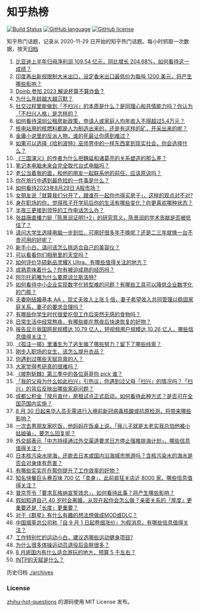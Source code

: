 # 知乎热榜
[![Build Status](https://github.com/ToWeLong/zhihu-hot-questions/workflows/CI/badge.svg)](https://github.com/ToWeLong/zhihu-hot-questions/actions)
[![GitHub language](https://img.shields.io/badge/language-golang-orange.svg)](https://golang.org/)
[![GitHub license](https://img.shields.io/github/license/ToWeLong/zhihu-hot-questions)](https://github.com/ToWeLong/zhihu-hot-questions/blob/main/LICENSE)

知乎热门话题，记录从 2020-11-29 日开始的知乎热门话题。每小时抓取一次数据，按天[归档](./archives)

<!-- BEGIN -->

1. [比亚迪上半年归母净利润 109.54 亿元，同比增长 204.68%，如何看待这一成绩？](https://www.zhihu.com/question/619560201)
1. [印度再出新规限制大米出口，设定香米出口最低价为每吨 1200 美元，将产生哪些影响？](https://www.zhihu.com/question/619484100)
1. [Doinb 参加 2023 解说杯算不算炸鱼？](https://www.zhihu.com/question/619517150)
1. [为什么年龄越大越沉默？](https://www.zhihu.com/question/610358729)
1. [社交过程里能做到「不扫兴」的本质是什么？是同理心和共情能力吗？你认为「不扫兴人格」是怎样的？](https://www.zhihu.com/question/619588001)
1. [如何看待深圳公租房新政策，申请人或家庭人均年收入不得超过5.4万元？](https://www.zhihu.com/question/619541436)
1. [核电站用的核燃料都是人为制造出来的，还是有这样的矿，开采出来的呢？](https://www.zhihu.com/question/619419248)
1. [金庸小说里的反派人物，谁的死最让你感到难过？](https://www.zhihu.com/question/618181034)
1. [如果可以选择《哈利波特》巫师界中的一样东西拿到现实社会，你会选择什么？](https://www.zhihu.com/question/618522801)
1. [《三国演义》的作者为什么把魏延和诸葛亮的关系塑造的那么差？](https://www.zhihu.com/question/619261323)
1. [笔记本电脑未来会完全取代台式电脑吗？](https://www.zhihu.com/question/619067460)
1. [老公当着我的面，和他的朋友一起联系他的前任，应该原谅吗？](https://www.zhihu.com/question/618577621)
1. [你在旅行中遇到最危险的一件事是什么？](https://www.zhihu.com/question/619122755)
1. [如何看待2023年8月29日 A股市场？](https://www.zhihu.com/question/619635219)
1. [女朋友说「就算我们分开了，跟谁在一起你也得买房子」，这样的观点对不对?](https://www.zhihu.com/question/618341191)
1. [身在职场的你，觉得孩子开学前后你的生活有哪些变化？你更喜欢哪种状态？](https://www.zhihu.com/question/619272020)
1. [半夜三更接到领导的工作电话怎么办？](https://www.zhihu.com/question/619290316)
1. [张益唐直播力挺「陈景润证明1+2」的研究意义，陈景润的学术贡献是否被低估了？](https://www.zhihu.com/question/619579999)
1. [请问大学生选择电脑一步到位，可用好很多年不换呢？还是二三年就换一台不贵可用的好呢？](https://www.zhihu.com/question/618611318)
1. [新手小白，请问该怎么挑适合自己的美容仪？](https://www.zhihu.com/question/619503591)
1. [可以看看你们相册里的天空吗？](https://www.zhihu.com/question/619509008)
1. [如何评价华硕新品灵耀X Ultra，有哪些值得关注的地方？](https://www.zhihu.com/question/597547419)
1. [成熟意味着什么？你有被迫成熟的经历吗？](https://www.zhihu.com/question/617979619)
1. [阿尔托莉雅为什么要原谅兰斯洛特?](https://www.zhihu.com/question/600053316)
1. [如何看待中小企业实现数字化转型难的问题？有哪些工具可以降低企业数字化的门槛？](https://www.zhihu.com/question/619529064)
1. [夫妻刚结婚基本 AA ，现丈夫收入上涨 5 倍，妻子希望收入共同管理以稳固家庭关系，妻子的要求合理吗？](https://www.zhihu.com/question/617828817)
1. [有哪些你学生时代很爱吃但工作后突然无感的食物吗？](https://www.zhihu.com/question/615216067)
1. [日常生活中经常熬夜，有哪些能在熬夜后快速恢复的好物？](https://www.zhihu.com/question/614443320)
1. [报告显示我国网民规模达 10.79 亿人，短视频用户规模达 10.26 亿人，哪些信息值得关注？](https://www.zhihu.com/question/619502802)
1. [《孤注一掷》里潘生为了逃生做了哪些努力？留下了哪些线索？](https://www.zhihu.com/question/618424564)
1. [刚步入职场的女生，该怎么提升衣品？](https://www.zhihu.com/question/615321416)
1. [你遇到过哪些天赋异禀的人？](https://www.zhihu.com/question/583043679)
1. [大家觉得考研真的很难吗？](https://www.zhihu.com/question/458180489)
1. [《披荆斩棘》第三季中的各位哥哥你 pick 谁？](https://www.zhihu.com/question/619095304)
1. [「我的父母为什么如此扫兴」引热议，你遇到过父母「扫兴」的情况吗？「扫兴」的背后反映出哪些家庭问题？](https://www.zhihu.com/question/619481090)
1. [成都公积金「按月直付」房租试点正式启动，如何看待此种方式？是否可在全国范围内实施？](https://www.zhihu.com/question/619493261)
1. [8 月 30 日起来华人员无需进行入境前新冠病毒核酸或抗原检测，将带来哪些影响？](https://www.zhihu.com/question/619510205)
1. [一次去男朋友家吃饭，他妈妈在饭桌上说，「我儿子就是太老实我总怕他被小姑娘骗」，要怎么回复呢？](https://www.zhihu.com/question/618569270)
1. [外交部表示「中方持续通过外交渠道要求日方停止强推排海计划」，哪些信息值得关注？](https://www.zhihu.com/question/619515697)
1. [日本核污染水排海，还能去日本或国内沿海城市旅游吗？含核污染水的海水是否会对身体有危害？](https://www.zhihu.com/question/619081165)
1. [有哪些实实在在帮你提升了工作效率的好物？](https://www.zhihu.com/question/618723721)
1. [知名快餐巨头赛百味 700 亿「卖身」，此前疯狂关店近 8000 家，哪些信息值得关注？](https://www.zhihu.com/question/619471760)
1. [普京签令「要求瓦格纳宣誓效忠」，如何看待此事？将产生哪些影响？](https://www.zhihu.com/question/619470553)
1. [假如知道自己 40 岁时会离婚，从现在起你会怎么做？亲密关系的「厚度」更重要还是「长度」更重要？](https://www.zhihu.com/question/617928154)
1. [对于《群星》有什么有趣的想法想做成MOD或DLC？](https://www.zhihu.com/question/288467117)
1. [中国烟草总公司称「自 9 月 1 日起卷烟涨价」为假消息，有哪些信息值得关注？](https://www.zhihu.com/question/619461144)
1. [工作特别忙的运动小白，建议选哪些运动健身项目?](https://www.zhihu.com/question/618521438)
1. [为什么很多体操运动员退役后会胖很多？](https://www.zhihu.com/question/36391937)
1. [8 月底国内有什么适合游玩的地方，预算 5 千左右？](https://www.zhihu.com/question/612676497)
1. [INTP的天赋是什么？](https://www.zhihu.com/question/619183297)

<!-- END -->

历史归档 [./archives](./archives)


### License
[zhihu-hot-questions](https://github.com/towelong/zhihu-hot-questions) 的源码使用 MIT License 发布。
